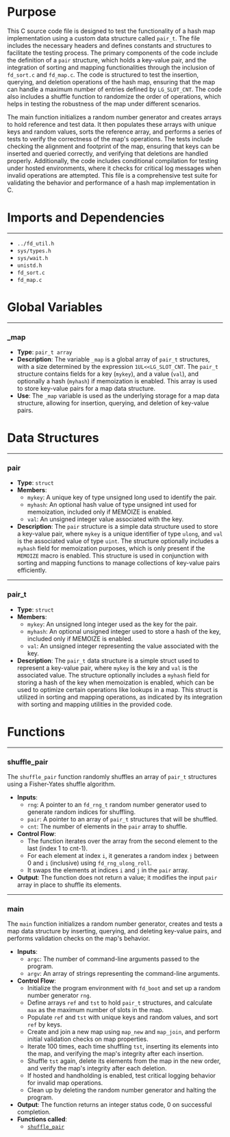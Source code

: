 # Purpose
This C source code file is designed to test the functionality of a hash map implementation using a custom data structure called `pair_t`. The file includes the necessary headers and defines constants and structures to facilitate the testing process. The primary components of the code include the definition of a `pair` structure, which holds a key-value pair, and the integration of sorting and mapping functionalities through the inclusion of `fd_sort.c` and `fd_map.c`. The code is structured to test the insertion, querying, and deletion operations of the hash map, ensuring that the map can handle a maximum number of entries defined by `LG_SLOT_CNT`. The code also includes a shuffle function to randomize the order of operations, which helps in testing the robustness of the map under different scenarios.

The main function initializes a random number generator and creates arrays to hold reference and test data. It then populates these arrays with unique keys and random values, sorts the reference array, and performs a series of tests to verify the correctness of the map's operations. The tests include checking the alignment and footprint of the map, ensuring that keys can be inserted and queried correctly, and verifying that deletions are handled properly. Additionally, the code includes conditional compilation for testing under hosted environments, where it checks for critical log messages when invalid operations are attempted. This file is a comprehensive test suite for validating the behavior and performance of a hash map implementation in C.
# Imports and Dependencies

---
- `../fd_util.h`
- `sys/types.h`
- `sys/wait.h`
- `unistd.h`
- `fd_sort.c`
- `fd_map.c`


# Global Variables

---
### \_map
- **Type**: `pair_t array`
- **Description**: The variable `_map` is a global array of `pair_t` structures, with a size determined by the expression `1UL<<LG_SLOT_CNT`. The `pair_t` structure contains fields for a key (`mykey`), and a value (`val`), and optionally a hash (`myhash`) if memoization is enabled. This array is used to store key-value pairs for a map data structure.
- **Use**: The `_map` variable is used as the underlying storage for a map data structure, allowing for insertion, querying, and deletion of key-value pairs.


# Data Structures

---
### pair
- **Type**: `struct`
- **Members**:
    - `mykey`: A unique key of type unsigned long used to identify the pair.
    - `myhash`: An optional hash value of type unsigned int used for memoization, included only if MEMOIZE is enabled.
    - `val`: An unsigned integer value associated with the key.
- **Description**: The `pair` structure is a simple data structure used to store a key-value pair, where `mykey` is a unique identifier of type `ulong`, and `val` is the associated value of type `uint`. The structure optionally includes a `myhash` field for memoization purposes, which is only present if the `MEMOIZE` macro is enabled. This structure is used in conjunction with sorting and mapping functions to manage collections of key-value pairs efficiently.


---
### pair\_t
- **Type**: `struct`
- **Members**:
    - `mykey`: An unsigned long integer used as the key for the pair.
    - `myhash`: An optional unsigned integer used to store a hash of the key, included only if MEMOIZE is enabled.
    - `val`: An unsigned integer representing the value associated with the key.
- **Description**: The `pair_t` data structure is a simple struct used to represent a key-value pair, where `mykey` is the key and `val` is the associated value. The structure optionally includes a `myhash` field for storing a hash of the key when memoization is enabled, which can be used to optimize certain operations like lookups in a map. This struct is utilized in sorting and mapping operations, as indicated by its integration with sorting and mapping utilities in the provided code.


# Functions

---
### shuffle\_pair<!-- {{#callable:shuffle_pair}} -->
The `shuffle_pair` function randomly shuffles an array of `pair_t` structures using a Fisher-Yates shuffle algorithm.
- **Inputs**:
    - `rng`: A pointer to an `fd_rng_t` random number generator used to generate random indices for shuffling.
    - `pair`: A pointer to an array of `pair_t` structures that will be shuffled.
    - `cnt`: The number of elements in the `pair` array to shuffle.
- **Control Flow**:
    - The function iterates over the array from the second element to the last (index 1 to cnt-1).
    - For each element at index `i`, it generates a random index `j` between 0 and `i` (inclusive) using `fd_rng_ulong_roll`.
    - It swaps the elements at indices `i` and `j` in the `pair` array.
- **Output**: The function does not return a value; it modifies the input `pair` array in place to shuffle its elements.


---
### main<!-- {{#callable:main}} -->
The `main` function initializes a random number generator, creates and tests a map data structure by inserting, querying, and deleting key-value pairs, and performs validation checks on the map's behavior.
- **Inputs**:
    - `argc`: The number of command-line arguments passed to the program.
    - `argv`: An array of strings representing the command-line arguments.
- **Control Flow**:
    - Initialize the program environment with `fd_boot` and set up a random number generator `rng`.
    - Define arrays `ref` and `tst` to hold `pair_t` structures, and calculate `max` as the maximum number of slots in the map.
    - Populate `ref` and `tst` with unique keys and random values, and sort `ref` by keys.
    - Create and join a new map using `map_new` and `map_join`, and perform initial validation checks on map properties.
    - Iterate 100 times, each time shuffling `tst`, inserting its elements into the map, and verifying the map's integrity after each insertion.
    - Shuffle `tst` again, delete its elements from the map in the new order, and verify the map's integrity after each deletion.
    - If hosted and handholding is enabled, test critical logging behavior for invalid map operations.
    - Clean up by deleting the random number generator and halting the program.
- **Output**: The function returns an integer status code, 0 on successful completion.
- **Functions called**:
    - [`shuffle_pair`](#shuffle_pair)


